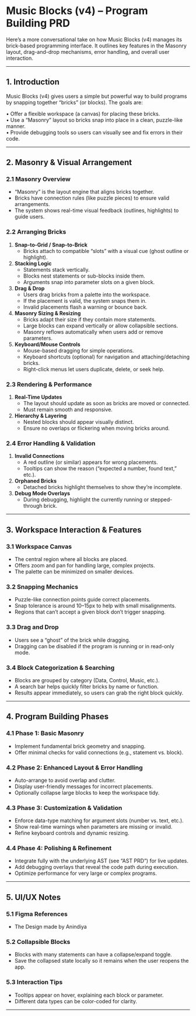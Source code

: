 <!-- markdownlint-disable -->
# Music Blocks (v4) – Program Building PRD

Here’s a more conversational take on how Music Blocks (v4) manages its brick-based programming interface. It outlines key features in the Masonry layout, drag-and-drop mechanisms, error handling, and overall user interaction.

--------------------------------------------------------------------------------
## 1. Introduction

Music Blocks (v4) gives users a simple but powerful way to build programs by snapping together “bricks” (or blocks). The goals are:

• Offer a flexible workspace (a canvas) for placing these bricks.  
• Use a “Masonry” layout so bricks snap into place in a clean, puzzle-like manner.  
• Provide debugging tools so users can visually see and fix errors in their code.

--------------------------------------------------------------------------------
## 2. Masonry & Visual Arrangement

### 2.1 Masonry Overview
- “Masonry” is the layout engine that aligns bricks together.  
- Bricks have connection rules (like puzzle pieces) to ensure valid arrangements.  
- The system shows real-time visual feedback (outlines, highlights) to guide users.

### 2.2 Arranging Bricks
1. **Snap-to-Grid / Snap-to-Brick**  
   - Bricks attach to compatible “slots” with a visual cue (ghost outline or highlight).  
2. **Stacking Logic**  
   - Statements stack vertically.  
   - Blocks nest statements or sub-blocks inside them.  
   - Arguments snap into parameter slots on a given block.  
3. **Drag & Drop**  
   - Users drag bricks from a palette into the workspace.  
   - If the placement is valid, the system snaps them in.  
   - Invalid placements flash a warning or bounce back.  
4. **Masonry Sizing & Resizing**  
   - Bricks adapt their size if they contain more statements.  
   - Large blocks can expand vertically or allow collapsible sections.  
   - Masonry reflows automatically when users add or remove parameters.  
5. **Keyboard/Mouse Controls**  
   - Mouse-based dragging for simple operations.  
   - Keyboard shortcuts (optional) for navigation and attaching/detaching bricks.  
   - Right-click menus let users duplicate, delete, or seek help.

### 2.3 Rendering & Performance
1. **Real-Time Updates**  
   - The layout should update as soon as bricks are moved or connected.  
   - Must remain smooth and responsive.  
2. **Hierarchy & Layering**  
   - Nested blocks should appear visually distinct.  
   - Ensure no overlaps or flickering when moving bricks around.

### 2.4 Error Handling & Validation
1. **Invalid Connections**  
   - A red outline (or similar) appears for wrong placements.  
   - Tooltips can show the reason (“expected a number, found text,” etc.).  
2. **Orphaned Bricks**  
   - Detached bricks highlight themselves to show they’re incomplete.  
3. **Debug Mode Overlays**  
   - During debugging, highlight the currently running or stepped-through brick.

--------------------------------------------------------------------------------
## 3. Workspace Interaction & Features

### 3.1 Workspace Canvas
- The central region where all blocks are placed.  
- Offers zoom and pan for handling large, complex projects.  
- The palette can be minimized on smaller devices.

### 3.2 Snapping Mechanics
- Puzzle-like connection points guide correct placements.  
- Snap tolerance is around 10–15px to help with small misalignments.  
- Regions that can’t accept a given block don’t trigger snapping.

### 3.3 Drag and Drop
- Users see a “ghost” of the brick while dragging.  
- Dragging can be disabled if the program is running or in read-only mode.

### 3.4 Block Categorization & Searching
- Blocks are grouped by category (Data, Control, Music, etc.).  
- A search bar helps quickly filter bricks by name or function.  
- Results appear immediately, so users can grab the right block quickly.

--------------------------------------------------------------------------------
## 4. Program Building Phases

### 4.1 Phase 1: Basic Masonry
- Implement fundamental brick geometry and snapping.  
- Offer minimal checks for valid connections (e.g., statement vs. block).

### 4.2 Phase 2: Enhanced Layout & Error Handling
- Auto-arrange to avoid overlap and clutter.  
- Display user-friendly messages for incorrect placements.  
- Optionally collapse large blocks to keep the workspace tidy.

### 4.3 Phase 3: Customization & Validation
- Enforce data-type matching for argument slots (number vs. text, etc.).  
- Show real-time warnings when parameters are missing or invalid.  
- Refine keyboard controls and dynamic resizing.

### 4.4 Phase 4: Polishing & Refinement
- Integrate fully with the underlying AST (see “AST PRD”) for live updates.  
- Add debugging overlays that reveal the code path during execution.  
- Optimize performance for very large or complex programs.

--------------------------------------------------------------------------------
## 5. UI/UX Notes

### 5.1 Figma References
- The Design made by Anindiya 

### 5.2 Collapsible Blocks
- Blocks with many statements can have a collapse/expand toggle.  
- Save the collapsed state locally so it remains when the user reopens the app.

### 5.3 Interaction Tips
- Tooltips appear on hover, explaining each block or parameter.  
- Different data types can be color-coded for clarity.

--------------------------------------------------------------------------------